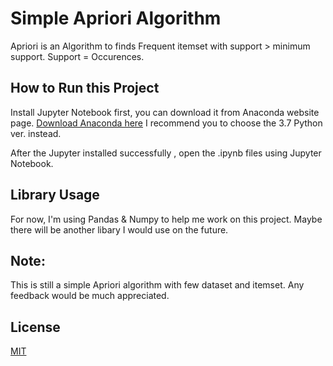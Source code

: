 # Simple Apriori Algorithm

Apriori is an Algorithm to finds Frequent itemset with support > minimum support. Support = Occurences.


## How to Run this Project

Install Jupyter Notebook first, you can download it from Anaconda website page.
[Download Anaconda here](https://www.anaconda.com/distribution/)
I recommend you to choose the 3.7 Python ver. instead.

After the Jupyter installed successfully , open the .ipynb files using Jupyter Notebook.

## Library Usage
For now, I'm using Pandas & Numpy to help me work on this project. Maybe there will be another libary I would use on the future.

## Note:
This is still a simple Apriori algorithm with few dataset and itemset. Any feedback would be much appreciated.

## License
[MIT](https://choosealicense.com/licenses/mit/)